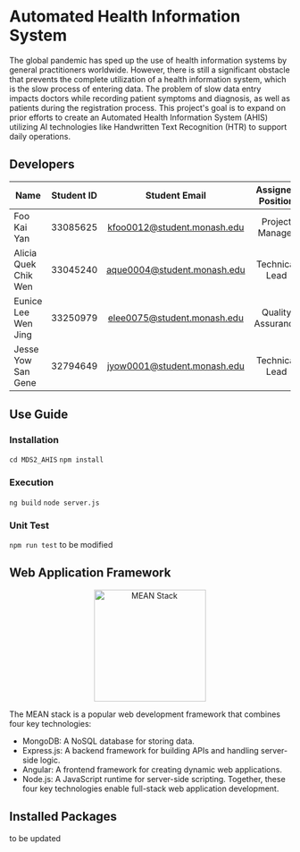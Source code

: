 # Automated Health Information System
The global pandemic has sped up the use of health information systems by general practitioners worldwide. However, there is still a significant obstacle that prevents the complete utilization of a health information system, which is the slow process of entering data. The problem of slow data entry impacts doctors while recording patient symptoms and diagnosis, as well as patients during the registration process. This project's goal is to expand on prior efforts to create an Automated Health Information System (AHIS) utilizing AI technologies like Handwritten Text Recognition (HTR) to support daily operations.

## Developers
| Name                     | Student ID | Student Email               | Assigned Position |
| ------------------------ |:----------:| :--------------------------:| :----------------:|
| Foo Kai Yan              | 33085625   | kfoo0012@student.monash.edu | Project Manager   |
| Alicia Quek Chik Wen     | 33045240   | aque0004@student.monash.edu | Technical Lead    |
| Eunice Lee Wen Jing      | 33250979   | elee0075@student.monash.edu | Quality Assurance |
| Jesse Yow San Gene       | 32794649   | jyow0001@student.monash.edu | Technical Lead    |

## Use Guide
### Installation
```cd MDS2_AHIS``` 
```npm install``` 
### Execution
```ng build```
```node server.js``` 
### Unit Test
```npm run test``` to be modified

## Web Application Framework
<p align="center">
  <a href="http://meanjs.org/" target="_blank">
    <img src="https://synodus.com/wp-content/uploads/2023/01/MEAN-Stack-in-Web-Development.jpg" width="200" alt="MEAN Stack" />
  </a>
</p>

The MEAN stack is a popular web development framework that combines four key technologies:
- MongoDB: A NoSQL database for storing data.
- Express.js: A backend framework for building APIs and handling server-side logic.
- Angular: A frontend framework for creating dynamic web applications.
- Node.js: A JavaScript runtime for server-side scripting.
Together, these four key technologies enable full-stack web application development.

## Installed Packages
to be updated